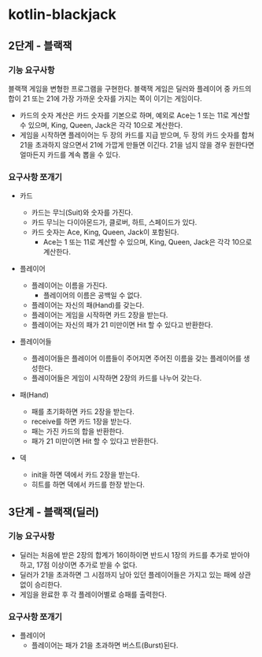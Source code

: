 # kotlin-blackjack

## 2단계 - 블랙잭

### 기능 요구사항

블랙잭 게임을 변형한 프로그램을 구현한다. 블랙잭 게임은 딜러와 플레이어 중 카드의 합이 21 또는 21에 가장 가까운 숫자를 가지는 쪽이 이기는 게임이다.

- 카드의 숫자 계산은 카드 숫자를 기본으로 하며, 예외로 Ace는 1 또는 11로 계산할 수 있으며, King, Queen, Jack은 각각 10으로 계산한다.
- 게임을 시작하면 플레이어는 두 장의 카드를 지급 받으며, 두 장의 카드 숫자를 합쳐 21을 초과하지 않으면서 21에 가깝게 만들면 이긴다. 21을 넘지 않을 경우 원한다면 얼마든지 카드를 계속 뽑을 수 있다.

### 요구사항 쪼개기
- 카드
  - 카드는 무늬(Suit)와 숫자를 가진다.
  - 카드 무늬는 다이아몬드가, 클로버, 하트, 스페이드가 있다.
  - 카드 숫자는 Ace, King, Queen, Jack이 포함된다.
    - Ace는 1 또는 11로 계산할 수 있으며, King, Queen, Jack은 각각 10으로 계산한다.

- 플레이어
  - 플레이어는 이름을 가진다.
    - 플레이어의 이름은 공백일 수 없다.
  - 플레이어는 자신의 패(Hand)를 갖는다.
  - 플레이어는 게임을 시작하면 카드 2장을 받는다.
  - 플레이어는 자신의 패가 21 미만이면 Hit 할 수 있다고 반환한다.

- 플레이어들
  - 플레이어들은 플레이어 이름들이 주어지면 주어진 이름을 갖는 플레이어를 생성한다.
  - 플레이어들은 게임이 시작하면 2장의 카드를 나누어 갖는다.

- 패(Hand)
  - 패를 초기화하면 카드 2장을 받는다.
  - receive를 하면 카드 1장을 받는다.
  - 패는 가진 카드의 합을 반환한다.
  - 패가 21 미만이면 Hit 할 수 있다고 반환한다.

- 덱
  - init을 하면 덱에서 카드 2장을 받는다.
  - 히트를 하면 덱에서 카드를 한장 받는다.
  
## 3단계 - 블랙잭(딜러)

### 기능 요구사항
- 딜러는 처음에 받은 2장의 합계가 16이하이면 반드시 1장의 카드를 추가로 받아야 하고, 17점 이상이면 추가로 받을 수 없다. 
- 딜러가 21을 초과하면 그 시점까지 남아 있던 플레이어들은 가지고 있는 패에 상관 없이 승리한다. 
- 게임을 완료한 후 각 플레이어별로 승패를 출력한다.

### 요구사항 쪼개기
- 플레이어
  - 플레이어는 패가 21을 초과하면 버스트(Burst)된다.
